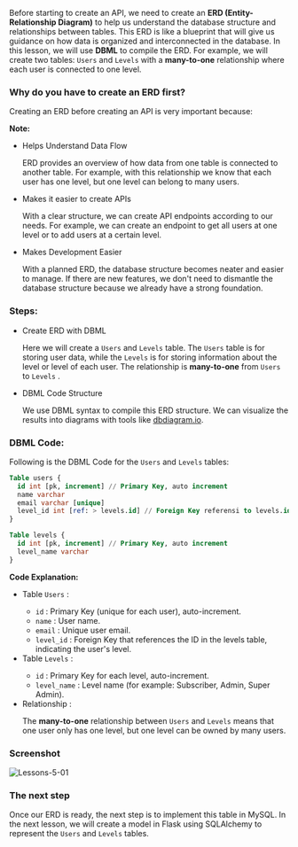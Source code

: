 <div class="space-y-3">
  <p>
    Before starting to create an API, we need to create an <b>ERD (Entity-Relationship Diagram)</b> to help us understand the database structure and relationships between tables. This ERD is like a blueprint that will give us guidance on how data is organized and interconnected in the database. In this lesson, we will use <b>DBML</b> to compile the ERD. For example, we will create two tables: <code>Users</code> and <code>Levels</code> with a <b>many-to-one</b> relationship where each user is connected to one level.
  </p>
</div>


<div class="space-y-3">
  <h3 class="text-lg leading-snug dark:text-zinc-300"><strong>Why do you have to create an ERD first?</strong></h3>
  <p>
    Creating an ERD before creating an API is very important because:
  </p>
  
  <p><b>Note:</b></p>
  <ul className="list-decimal space-y-3 pb-2 pl-10">
    <li className="font-bold">Helps Understand Data Flow</li>
    <p>ERD provides an overview of how data from one table is connected to another table. For example, with this relationship we know that each user has one level, but one level can belong to many users.</p>
    <li className="font-bold">Makes it easier to create APIs</li>
    <p>With a clear structure, we can create API endpoints according to our needs. For example, we can create an endpoint to get all users at one level or to add users at a certain level.</p>
    <li className="font-bold">Makes Development Easier</li>
    <p>With a planned ERD, the database structure becomes neater and easier to manage. If there are new features, we don't need to dismantle the database structure because we already have a strong foundation.</p>
  </ul>
</div>


<div class="space-y-3">
  <h3 class="text-lg leading-snug dark:text-zinc-300"><strong>Steps:</strong></h3>
  
  <ul className="list-decimal space-y-3 pb-2 pl-10">
    <li className="font-bold">Create ERD with DBML</li>
    <p>Here we will create a <code>Users</code> and <code>Levels</code> table. The <code>Users</code> table is for storing user data, while the <code>Levels</code> is for storing information about the level or level of each user. The relationship is <b>many-to-one</b> from <code>Users</code> to <code>Levels</code> .</p>
    <li className="font-bold">DBML Code Structure</li>
    <p>We use DBML syntax to compile this ERD structure. We can visualize the results into diagrams with tools like <a href="https://dbdiagram.io">dbdiagram.io</a>.</p>
  </ul>
</div>


<div class="space-y-3">
  <h3 class="text-lg leading-snug dark:text-zinc-300"><strong>DBML Code:</strong></h3>

  <p>
    Following is the DBML Code for the <code>Users</code> and <code>Levels</code> tables:
  </p>

```sql
Table users {
  id int [pk, increment] // Primary Key, auto increment
  name varchar
  email varchar [unique]
  level_id int [ref: > levels.id] // Foreign Key referensi to levels.id
}

Table levels {
  id int [pk, increment] // Primary Key, auto increment
  level_name varchar
}
```
  
  <p><b>Code Explanation:</b></p>
  <ul className="list-decimal space-y-3 pb-2 pl-10">
    <li className="font-bold">Table <code>Users</code> :</li>
    <ul className="list-disc space-y-3 pb-2 pl-10">
      <li><code>id</code> : Primary Key (unique for each user), auto-increment.</li>
      <li><code>name</code> : User name.</li>
      <li><code>email</code> : Unique user email.</li>
      <li><code>level_id</code> : Foreign Key that references the ID in the levels table, indicating the user's level.</li>
    </ul>
    <li className="font-bold">Table <code>Levels</code> :</li>
    <ul className="list-disc space-y-3 pb-2 pl-10">
      <li><code>id</code> : Primary Key for each level, auto-increment.</li>
      <li><code>level_name</code> : Level name (for example: Subscriber, Admin, Super Admin).</li>
    </ul>
    <li className="font-bold">Relationship :</li>
    <p>The <b>many-to-one</b> relationship between <code>Users</code> and <code>Levels</code> means that one user only has one level, but one level can be owned by many users.</p>
  </ul>
</div>


<div class="space-y-3">
  <h3 class="text-lg leading-snug dark:text-zinc-300"><strong>Screenshot</strong></h3>
  <p class="rounded-xl w-full border border-zinc-200 dark:border-zinc-800">
    <img 
      src="https://res.cloudinary.com/aiiimmmm/image/upload/v1731324716/Screenshot_2024-11-11_182843_lnmxrd.png" 
      alt="Lessons-5-01"
    />
  </p>
</div>


<div class="space-y-3">
  <h3 class="text-lg leading-snug dark:text-zinc-300"><strong>The next step</strong></h3>
  <p>
    Once our ERD is ready, the next step is to implement this table in MySQL. In the next lesson, we will create a model in Flask using SQLAlchemy to represent the <code>Users</code> and <code>Levels</code> tables.
  </p>
</div>